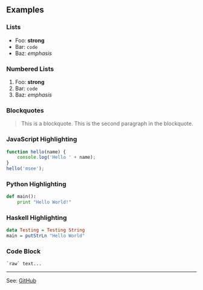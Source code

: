 Examples
--------

### Lists

* Foo: **strong**
* Bar: `code`
* Baz: *emphasis*

### Numbered Lists

1. Foo: **strong**
2. Bar: `code`
3. Baz: *emphasis*

### Blockquotes

> This is a blockquote.
> This is the second paragraph in the blockquote.

### JavaScript Highlighting

```javascript
function hello(name) {
    console.log('Hello ' + name);
}
hello('msee');
```

### Python Highlighting

```python
def main():
    print "Hello World!"
```

### Haskell Highlighting

```haskell
data Testing = Testing String
main = putStrLn "Hello World"
```

### Code Block

    `raw` text...

---

See: [GitHub](https://github.com/firede/msee)
